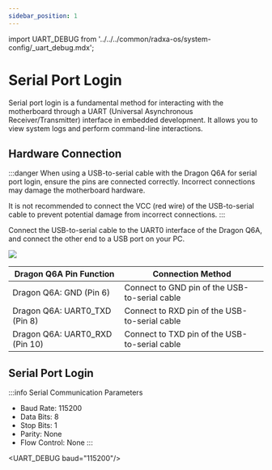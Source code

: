 ```yaml
---
sidebar_position: 1
---
```


import UART_DEBUG from '../../../common/radxa-os/system-config/\_uart_debug.mdx';

# Serial Port Login

Serial port login is a fundamental method for interacting with the motherboard through a UART (Universal Asynchronous Receiver/Transmitter) interface in embedded development. It allows you to view system logs and perform command-line interactions.

## Hardware Connection

:::danger
When using a USB-to-serial cable with the Dragon Q6A for serial port login, ensure the pins are connected correctly. Incorrect connections may damage the motherboard hardware.

It is not recommended to connect the VCC (red wire) of the USB-to-serial cable to prevent potential damage from incorrect connections.
:::

Connect the USB-to-serial cable to the UART0 interface of the Dragon Q6A, and connect the other end to a USB port on your PC.

<div style={{textAlign: 'center'}}>
  <img src="/en/img/dragon/q6a/q6a_serial_debug.webp" style={{width: '100%', maxWidth: '1200px'}} />
</div>

| Dragon Q6A Pin Function        | Connection Method                             |
| ------------------------------ | --------------------------------------------- |
| Dragon Q6A: GND (Pin 6)        | Connect to GND pin of the USB-to-serial cable |
| Dragon Q6A: UART0_TXD (Pin 8)  | Connect to RXD pin of the USB-to-serial cable |
| Dragon Q6A: UART0_RXD (Pin 10) | Connect to TXD pin of the USB-to-serial cable |

## Serial Port Login

:::info
Serial Communication Parameters

- Baud Rate: 115200
- Data Bits: 8
- Stop Bits: 1
- Parity: None
- Flow Control: None
  :::

<UART_DEBUG baud="115200"/>

